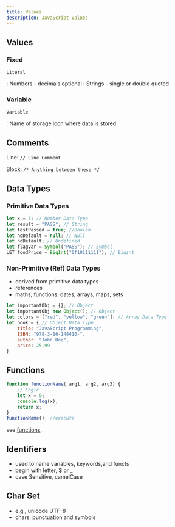 ```yaml
---
title: Values
description: JavaScript Values
---
```


## Values

### Fixed

`Literal`

:    Numbers - decimals optional
:    Strings - single or double quoted

### Variable

`Variable`

:    Name of storage locn where data is stored

## Comments

Line: `// Line Comment`

Block: `/* Anything between these */`

## Data Types

### Primitive Data Types

```js
let x = 3; // Number Data Type
let result = "PASS"; // String
let testPassed = true; //Boolan
let noDefault = null; // Null 
let noDefault; // Undefined
let flagvar = Symbol("PASS"); // Symbol
LET foodPrice = BigInt("0f10111111"); // Bigint
```

### Non-Primitive (Ref) Data Types

- derived from primitive data types
- references
- maths, functions, dates, arrays, maps, sets

```js
let importantObj = {}; // Object 
let importantObj new Object(); // Object
let colors = ["red", "yellow", "green"]; // Array Data Type
let book = { // Object Data Type
    title: "JavaScript Programming",
    ISBN: "978-3-16-148410-",
    author: "John Doe",
    price: 25.99 
}
```

## Functions

```js
function functionName( arg1, arg2, arg3) {
    // Logic
    let x = 0;
    console.log(x);
    return x;
}
functionName(); //execute
```

see [functions](../javascript/functions.md).

## Identifiers

- used to name variables, keywords,and functs
- begin with letter, $ or _
- case Sensitive, camelCase

## Char Set

- e.g., unicode UTF-8
- chars, punctuation and symbols
